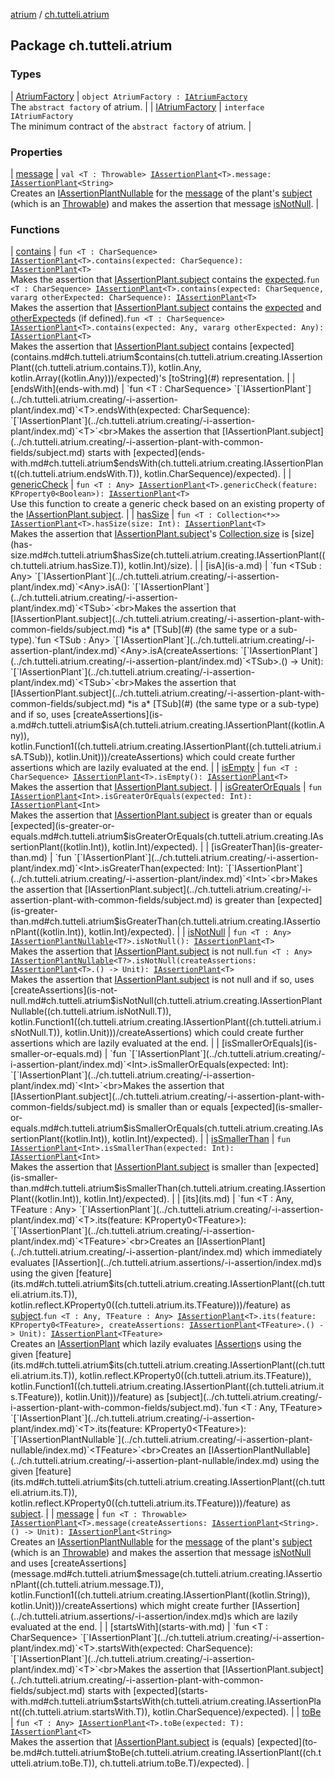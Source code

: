 [atrium](../index.md) / [ch.tutteli.atrium](.)

## Package ch.tutteli.atrium

### Types

| [AtriumFactory](-atrium-factory/index.md) | `object AtriumFactory : `[`IAtriumFactory`](-i-atrium-factory/index.md)<br>The `abstract factory` of atrium. |
| [IAtriumFactory](-i-atrium-factory/index.md) | `interface IAtriumFactory`<br>The minimum contract of the `abstract factory` of atrium. |

### Properties

| [message](message.md) | `val <T : Throwable> `[`IAssertionPlant`](../ch.tutteli.atrium.creating/-i-assertion-plant/index.md)`<T>.message: `[`IAssertionPlant`](../ch.tutteli.atrium.creating/-i-assertion-plant/index.md)`<String>`<br>Creates an [IAssertionPlantNullable](../ch.tutteli.atrium.creating/-i-assertion-plant-nullable/index.md) for the [message](#) of the plant's
[subject](../ch.tutteli.atrium.creating/-i-assertion-plant-with-common-fields/subject.md) (which is an [Throwable](#)) and makes the assertion that message [isNotNull](is-not-null.md). |

### Functions

| [contains](contains.md) | `fun <T : CharSequence> `[`IAssertionPlant`](../ch.tutteli.atrium.creating/-i-assertion-plant/index.md)`<T>.contains(expected: CharSequence): `[`IAssertionPlant`](../ch.tutteli.atrium.creating/-i-assertion-plant/index.md)`<T>`<br>Makes the assertion that [IAssertionPlant.subject](../ch.tutteli.atrium.creating/-i-assertion-plant-with-common-fields/subject.md) contains the [expected](#).`fun <T : CharSequence> `[`IAssertionPlant`](../ch.tutteli.atrium.creating/-i-assertion-plant/index.md)`<T>.contains(expected: CharSequence, vararg otherExpected: CharSequence): `[`IAssertionPlant`](../ch.tutteli.atrium.creating/-i-assertion-plant/index.md)`<T>`<br>Makes the assertion that [IAssertionPlant.subject](../ch.tutteli.atrium.creating/-i-assertion-plant-with-common-fields/subject.md) contains the [expected](#)
and [otherExpected](#)s (if defined).`fun <T : CharSequence> `[`IAssertionPlant`](../ch.tutteli.atrium.creating/-i-assertion-plant/index.md)`<T>.contains(expected: Any, vararg otherExpected: Any): `[`IAssertionPlant`](../ch.tutteli.atrium.creating/-i-assertion-plant/index.md)`<T>`<br>Makes the assertion that [IAssertionPlant.subject](../ch.tutteli.atrium.creating/-i-assertion-plant-with-common-fields/subject.md) contains [expected](contains.md#ch.tutteli.atrium$contains(ch.tutteli.atrium.creating.IAssertionPlant((ch.tutteli.atrium.contains.T)), kotlin.Any, kotlin.Array((kotlin.Any)))/expected)'s [toString](#) representation. |
| [endsWith](ends-with.md) | `fun <T : CharSequence> `[`IAssertionPlant`](../ch.tutteli.atrium.creating/-i-assertion-plant/index.md)`<T>.endsWith(expected: CharSequence): `[`IAssertionPlant`](../ch.tutteli.atrium.creating/-i-assertion-plant/index.md)`<T>`<br>Makes the assertion that [IAssertionPlant.subject](../ch.tutteli.atrium.creating/-i-assertion-plant-with-common-fields/subject.md) starts with [expected](ends-with.md#ch.tutteli.atrium$endsWith(ch.tutteli.atrium.creating.IAssertionPlant((ch.tutteli.atrium.endsWith.T)), kotlin.CharSequence)/expected). |
| [genericCheck](generic-check.md) | `fun <T : Any> `[`IAssertionPlant`](../ch.tutteli.atrium.creating/-i-assertion-plant/index.md)`<T>.genericCheck(feature: KProperty0<Boolean>): `[`IAssertionPlant`](../ch.tutteli.atrium.creating/-i-assertion-plant/index.md)`<T>`<br>Use this function to create a generic check based on an existing property of the [IAssertionPlant.subject](../ch.tutteli.atrium.creating/-i-assertion-plant-with-common-fields/subject.md). |
| [hasSize](has-size.md) | `fun <T : Collection<*>> `[`IAssertionPlant`](../ch.tutteli.atrium.creating/-i-assertion-plant/index.md)`<T>.hasSize(size: Int): `[`IAssertionPlant`](../ch.tutteli.atrium.creating/-i-assertion-plant/index.md)`<T>`<br>Makes the assertion that [IAssertionPlant.subject](../ch.tutteli.atrium.creating/-i-assertion-plant-with-common-fields/subject.md)'s [Collection.size](#) is [size](has-size.md#ch.tutteli.atrium$hasSize(ch.tutteli.atrium.creating.IAssertionPlant((ch.tutteli.atrium.hasSize.T)), kotlin.Int)/size). |
| [isA](is-a.md) | `fun <TSub : Any> `[`IAssertionPlant`](../ch.tutteli.atrium.creating/-i-assertion-plant/index.md)`<Any>.isA(): `[`IAssertionPlant`](../ch.tutteli.atrium.creating/-i-assertion-plant/index.md)`<TSub>`<br>Makes the assertion that [IAssertionPlant.subject](../ch.tutteli.atrium.creating/-i-assertion-plant-with-common-fields/subject.md) *is a* [TSub](#) (the same type or a sub-type).`fun <TSub : Any> `[`IAssertionPlant`](../ch.tutteli.atrium.creating/-i-assertion-plant/index.md)`<Any>.isA(createAssertions: `[`IAssertionPlant`](../ch.tutteli.atrium.creating/-i-assertion-plant/index.md)`<TSub>.() -> Unit): `[`IAssertionPlant`](../ch.tutteli.atrium.creating/-i-assertion-plant/index.md)`<TSub>`<br>Makes the assertion that [IAssertionPlant.subject](../ch.tutteli.atrium.creating/-i-assertion-plant-with-common-fields/subject.md) *is a* [TSub](#) (the same type or a sub-type) and if so,
uses [createAssertions](is-a.md#ch.tutteli.atrium$isA(ch.tutteli.atrium.creating.IAssertionPlant((kotlin.Any)), kotlin.Function1((ch.tutteli.atrium.creating.IAssertionPlant((ch.tutteli.atrium.isA.TSub)), kotlin.Unit)))/createAssertions) which could create further assertions which are lazily evaluated at the end. |
| [isEmpty](is-empty.md) | `fun <T : CharSequence> `[`IAssertionPlant`](../ch.tutteli.atrium.creating/-i-assertion-plant/index.md)`<T>.isEmpty(): `[`IAssertionPlant`](../ch.tutteli.atrium.creating/-i-assertion-plant/index.md)`<T>`<br>Makes the assertion that [IAssertionPlant.subject](#). |
| [isGreaterOrEquals](is-greater-or-equals.md) | `fun `[`IAssertionPlant`](../ch.tutteli.atrium.creating/-i-assertion-plant/index.md)`<Int>.isGreaterOrEquals(expected: Int): `[`IAssertionPlant`](../ch.tutteli.atrium.creating/-i-assertion-plant/index.md)`<Int>`<br>Makes the assertion that [IAssertionPlant.subject](../ch.tutteli.atrium.creating/-i-assertion-plant-with-common-fields/subject.md) is greater than or equals [expected](is-greater-or-equals.md#ch.tutteli.atrium$isGreaterOrEquals(ch.tutteli.atrium.creating.IAssertionPlant((kotlin.Int)), kotlin.Int)/expected). |
| [isGreaterThan](is-greater-than.md) | `fun `[`IAssertionPlant`](../ch.tutteli.atrium.creating/-i-assertion-plant/index.md)`<Int>.isGreaterThan(expected: Int): `[`IAssertionPlant`](../ch.tutteli.atrium.creating/-i-assertion-plant/index.md)`<Int>`<br>Makes the assertion that [IAssertionPlant.subject](../ch.tutteli.atrium.creating/-i-assertion-plant-with-common-fields/subject.md) is greater than [expected](is-greater-than.md#ch.tutteli.atrium$isGreaterThan(ch.tutteli.atrium.creating.IAssertionPlant((kotlin.Int)), kotlin.Int)/expected). |
| [isNotNull](is-not-null.md) | `fun <T : Any> `[`IAssertionPlantNullable`](../ch.tutteli.atrium.creating/-i-assertion-plant-nullable/index.md)`<T?>.isNotNull(): `[`IAssertionPlant`](../ch.tutteli.atrium.creating/-i-assertion-plant/index.md)`<T>`<br>Makes the assertion that [IAssertionPlant.subject](../ch.tutteli.atrium.creating/-i-assertion-plant-with-common-fields/subject.md) is not null.`fun <T : Any> `[`IAssertionPlantNullable`](../ch.tutteli.atrium.creating/-i-assertion-plant-nullable/index.md)`<T?>.isNotNull(createAssertions: `[`IAssertionPlant`](../ch.tutteli.atrium.creating/-i-assertion-plant/index.md)`<T>.() -> Unit): `[`IAssertionPlant`](../ch.tutteli.atrium.creating/-i-assertion-plant/index.md)`<T>`<br>Makes the assertion that [IAssertionPlant.subject](../ch.tutteli.atrium.creating/-i-assertion-plant-with-common-fields/subject.md) is not null and if so, uses [createAssertions](is-not-null.md#ch.tutteli.atrium$isNotNull(ch.tutteli.atrium.creating.IAssertionPlantNullable((ch.tutteli.atrium.isNotNull.T)), kotlin.Function1((ch.tutteli.atrium.creating.IAssertionPlant((ch.tutteli.atrium.isNotNull.T)), kotlin.Unit)))/createAssertions)
which could create further assertions which are lazily evaluated at the end. |
| [isSmallerOrEquals](is-smaller-or-equals.md) | `fun `[`IAssertionPlant`](../ch.tutteli.atrium.creating/-i-assertion-plant/index.md)`<Int>.isSmallerOrEquals(expected: Int): `[`IAssertionPlant`](../ch.tutteli.atrium.creating/-i-assertion-plant/index.md)`<Int>`<br>Makes the assertion that [IAssertionPlant.subject](../ch.tutteli.atrium.creating/-i-assertion-plant-with-common-fields/subject.md) is smaller than or equals [expected](is-smaller-or-equals.md#ch.tutteli.atrium$isSmallerOrEquals(ch.tutteli.atrium.creating.IAssertionPlant((kotlin.Int)), kotlin.Int)/expected). |
| [isSmallerThan](is-smaller-than.md) | `fun `[`IAssertionPlant`](../ch.tutteli.atrium.creating/-i-assertion-plant/index.md)`<Int>.isSmallerThan(expected: Int): `[`IAssertionPlant`](../ch.tutteli.atrium.creating/-i-assertion-plant/index.md)`<Int>`<br>Makes the assertion that [IAssertionPlant.subject](../ch.tutteli.atrium.creating/-i-assertion-plant-with-common-fields/subject.md) is smaller than [expected](is-smaller-than.md#ch.tutteli.atrium$isSmallerThan(ch.tutteli.atrium.creating.IAssertionPlant((kotlin.Int)), kotlin.Int)/expected). |
| [its](its.md) | `fun <T : Any, TFeature : Any> `[`IAssertionPlant`](../ch.tutteli.atrium.creating/-i-assertion-plant/index.md)`<T>.its(feature: KProperty0<TFeature>): `[`IAssertionPlant`](../ch.tutteli.atrium.creating/-i-assertion-plant/index.md)`<TFeature>`<br>Creates an [IAssertionPlant](../ch.tutteli.atrium.creating/-i-assertion-plant/index.md) which immediately evaluates [IAssertion](../ch.tutteli.atrium.assertions/-i-assertion/index.md)s using the given [feature](its.md#ch.tutteli.atrium$its(ch.tutteli.atrium.creating.IAssertionPlant((ch.tutteli.atrium.its.T)), kotlin.reflect.KProperty0((ch.tutteli.atrium.its.TFeature)))/feature) as
[subject](../ch.tutteli.atrium.creating/-i-assertion-plant-with-common-fields/subject.md).`fun <T : Any, TFeature : Any> `[`IAssertionPlant`](../ch.tutteli.atrium.creating/-i-assertion-plant/index.md)`<T>.its(feature: KProperty0<TFeature>, createAssertions: `[`IAssertionPlant`](../ch.tutteli.atrium.creating/-i-assertion-plant/index.md)`<TFeature>.() -> Unit): `[`IAssertionPlant`](../ch.tutteli.atrium.creating/-i-assertion-plant/index.md)`<TFeature>`<br>Creates an [IAssertionPlant](../ch.tutteli.atrium.creating/-i-assertion-plant/index.md) which lazily evaluates [IAssertion](../ch.tutteli.atrium.assertions/-i-assertion/index.md)s using the given [feature](its.md#ch.tutteli.atrium$its(ch.tutteli.atrium.creating.IAssertionPlant((ch.tutteli.atrium.its.T)), kotlin.reflect.KProperty0((ch.tutteli.atrium.its.TFeature)), kotlin.Function1((ch.tutteli.atrium.creating.IAssertionPlant((ch.tutteli.atrium.its.TFeature)), kotlin.Unit)))/feature) as
[subject](../ch.tutteli.atrium.creating/-i-assertion-plant-with-common-fields/subject.md).`fun <T : Any, TFeature> `[`IAssertionPlant`](../ch.tutteli.atrium.creating/-i-assertion-plant/index.md)`<T>.its(feature: KProperty0<TFeature>): `[`IAssertionPlantNullable`](../ch.tutteli.atrium.creating/-i-assertion-plant-nullable/index.md)`<TFeature>`<br>Creates an [IAssertionPlantNullable](../ch.tutteli.atrium.creating/-i-assertion-plant-nullable/index.md) using the given [feature](its.md#ch.tutteli.atrium$its(ch.tutteli.atrium.creating.IAssertionPlant((ch.tutteli.atrium.its.T)), kotlin.reflect.KProperty0((ch.tutteli.atrium.its.TFeature)))/feature) as [subject](../ch.tutteli.atrium.creating/-i-assertion-plant-with-common-fields/subject.md). |
| [message](message.md) | `fun <T : Throwable> `[`IAssertionPlant`](../ch.tutteli.atrium.creating/-i-assertion-plant/index.md)`<T>.message(createAssertions: `[`IAssertionPlant`](../ch.tutteli.atrium.creating/-i-assertion-plant/index.md)`<String>.() -> Unit): `[`IAssertionPlant`](../ch.tutteli.atrium.creating/-i-assertion-plant/index.md)`<String>`<br>Creates an [IAssertionPlantNullable](../ch.tutteli.atrium.creating/-i-assertion-plant-nullable/index.md) for the [message](#) of the plant's
[subject](../ch.tutteli.atrium.creating/-i-assertion-plant-with-common-fields/subject.md) (which is an [Throwable](#)) and makes the assertion that message [isNotNull](is-not-null.md)
and uses [createAssertions](message.md#ch.tutteli.atrium$message(ch.tutteli.atrium.creating.IAssertionPlant((ch.tutteli.atrium.message.T)), kotlin.Function1((ch.tutteli.atrium.creating.IAssertionPlant((kotlin.String)), kotlin.Unit)))/createAssertions) which might create further [IAssertion](../ch.tutteli.atrium.assertions/-i-assertion/index.md)s which are lazily evaluated at the end. |
| [startsWith](starts-with.md) | `fun <T : CharSequence> `[`IAssertionPlant`](../ch.tutteli.atrium.creating/-i-assertion-plant/index.md)`<T>.startsWith(expected: CharSequence): `[`IAssertionPlant`](../ch.tutteli.atrium.creating/-i-assertion-plant/index.md)`<T>`<br>Makes the assertion that [IAssertionPlant.subject](../ch.tutteli.atrium.creating/-i-assertion-plant-with-common-fields/subject.md) starts with [expected](starts-with.md#ch.tutteli.atrium$startsWith(ch.tutteli.atrium.creating.IAssertionPlant((ch.tutteli.atrium.startsWith.T)), kotlin.CharSequence)/expected). |
| [toBe](to-be.md) | `fun <T : Any> `[`IAssertionPlant`](../ch.tutteli.atrium.creating/-i-assertion-plant/index.md)`<T>.toBe(expected: T): `[`IAssertionPlant`](../ch.tutteli.atrium.creating/-i-assertion-plant/index.md)`<T>`<br>Makes the assertion that [IAssertionPlant.subject](../ch.tutteli.atrium.creating/-i-assertion-plant-with-common-fields/subject.md) is (equals) [expected](to-be.md#ch.tutteli.atrium$toBe(ch.tutteli.atrium.creating.IAssertionPlant((ch.tutteli.atrium.toBe.T)), ch.tutteli.atrium.toBe.T)/expected). |

